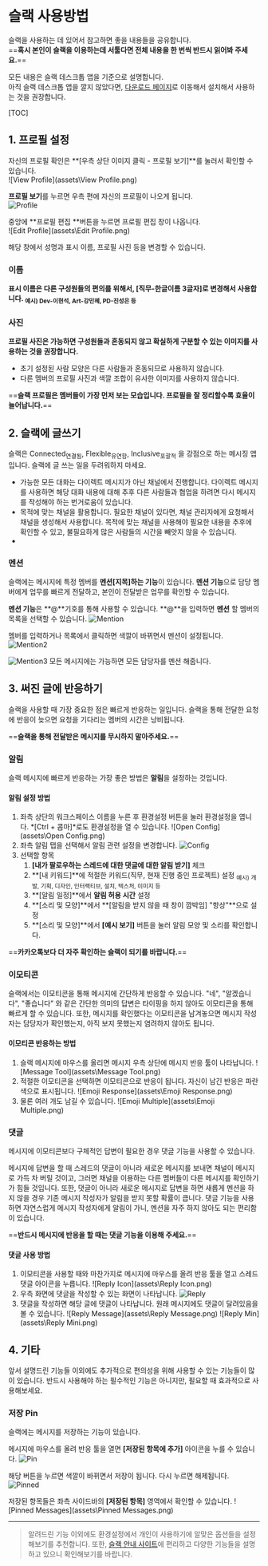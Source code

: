 # 슬랙 사용방법

슬랙을 사용하는 데 있어서 참고하면 좋을 내용들을 공유합니다.  
==**혹시 본인이 슬랙을 이용하는데 서툴다면 전체 내용을 한 번씩 반드시 읽어봐 주세요.**==

모든 내용은 슬랙 데스크톱 앱을 기준으로 설명합니다.  
아직 슬랙 데스크톱 앱을 깔지 않았다면, [다운로드 페이지](https://slack.com/intl/ko-kr/downloads/windows)로 이동해서 설치해서 사용하는 것을 권장합니다.

[TOC]

## 1. 프로필 설정

자신의 프로필 확인은 **[우측 상단 이미지 클릭 - 프로필 보기]**를 눌러서 확인할 수 있습니다.   
![View Profile](assets\View Profile.png)

**프로필 보기**를 누르면 우측 편에 자신의 프로필이 나오게 됩니다.  
![Profile](assets\Profile.png)

중앙에 **프로필 편집 **버튼을 누르면 프로필 편집 창이 나옵니다.  
![Edit Profile](assets\Edit Profile.png)

해당 창에서 성명과 표시 이름, 프로필 사진 등을 변경할 수 있습니다.  

### 이름

**표시 이름은 다른 구성원들의 편의를 위해서, [직무-한글이름 3글자]로 변경해서 사용합니다. <sub>예시) Dev-이현석, Art-강민혜, PD-진성은 등 </sub>**

### 사진

**프로필 사진은 가능하면 구성원들과 혼동되지 않고 확실하게 구분할 수 있는 이미지를 사용하는 것을 권장합니다.**

- 초기 설정된 사람 모양은 다른 사람들과 혼동되므로 사용하지 않습니다.
- 다른 멤버의 프로필 사진과 색깔 조합이 유사한 이미지를 사용하지 않습니다.

==**슬랙 프로필은 멤버들이 가장 먼저 보는 모습입니다. 프로필을 잘 정리할수록 효율이 늘어납니다.**==

## 2. 슬랙에 글쓰기

슬랙은 Connected<sub>연결됨</sub>, Flexible<sub>유연함</sub>, Inclusive<sub>포괄적</sub> 을 강점으로 하는 메시징 앱입니다. 
슬랙에 글 쓰는 일을 두려워하지 마세요.

- 가능한 모든 대화는 다이렉트 메시지가 아닌 채널에서 진행합니다. 
  다이렉트 메시지를 사용하면 해당 대화 내용에 대해 추후 다른 사람들과 협업을 하려면 다시 메시지를 작성해야 하는 번거로움이 있습니다. 
- 목적에 맞는 채널을 활용합니다.
  필요한 채널이 있다면, 채널 관리자에게 요청해서 채널을 생성해서 사용합니다. 목적에 맞는 채널을 사용해야 필요한 내용을 추후에 확인할 수 있고, 불필요하게 많은 사람들의 시간을 빼앗지 않을 수 있습니다. 
- 

### 멘션

슬랙에는 메시지에 특정 멤버를 **멘션[지목]하는 기능**이 있습니다. 
**멘션 기능**으로 담당 멤버에게 업무를 빠르게 전달하고, 본인이 전달받은 업무를 확인할 수 있습니다.

**멘션 기능**은 **@**기호를 통해 사용할 수 있습니다. **@**을 입력하면 **멘션** 할 멤버의 목록을 선택할 수 있습니다. 
![Mention](assets\Mention.png)

멤버를 입력하거나 목록에서 클릭하면 색깔이 바뀌면서 멘션이 설정됩니다.
![Mention2](assets\Mention2.png)

![Mention3](assets\Mention3.png)
모든 메시지에는 가능하면 모든 담당자를 멘션 해줍니다. 

## 3. 써진 글에 반응하기

슬랙을 사용할 때 가장 중요한 점은 빠르게 반응하는 일입니다. 슬랙을 통해 전달한 요청에 반응이 늦으면 요청을 기다리는 멤버의 시간은 낭비됩니다. 

==**슬랙을 통해 전달받은 메시지를 무시하지 말아주세요.**==

### 알림

슬랙 메시지에 빠르게 반응하는 가장 좋은 방법은 **알림**을 설정하는 것입니다.

#### 알림 설정 방법

1. 좌측 상단의 워크스페이스 이름을 누른 후 환경설정 버튼을 눌러 환경설정을 엽니다. *[Ctrl + 콤마]*로도 환경설정을 열 수 있습니다.
![Open Config](assets\Open Config.png)
2. 좌측 알림 탭을 선택해서 알림 관련 설정을 변경합니다.
    ![Config](assets\Config.png)
3. 선택할 항목
     1. **[내가 팔로우하는 스레드에 대한 댓글에 대한 알림 받기]** 체크
     2. **[내 키워드]**에 적절한 키워드(직무, 현재 진행 중인 프로젝트) 설정 <sub>예시) 개발, 기획, 디자인, 인터랙티브, 설치, 텍스처, 이미지 등</sub>
     3. **[알림 일정]**에서 **알림 허용 시간** 설정
     4. **[소리 및 모양]**에서 **[알림을 받지 않을 때 창이 깜박임] "항상"**으로 설정
     5. **[소리 및 모양]**에서 **[예시 보기]** 버튼을 눌러 알림 모양 및 소리를 확인합니다.

==**카카오톡보다 더 자주 확인하는 슬랙이 되기를 바랍니다.**==

### 이모티콘

슬랙에서는 이모티콘을 통해 메시지에 간단하게 반응할 수 있습니다. 
"네", "알겠습니다", "좋습니다" 와 같은 간단한 의미의 답변은 타이핑을 하지 않아도 이모티콘을 통해 빠르게 할 수 있습니다. 또한, 메시지를 확인했다는 이모티콘을 남겨놓으면 메시지 작성자는 담당자가 확인했는지, 아직 보지 못했는지 염려하지 않아도 됩니다.

#### 이모티콘 반응하는 방법

1. 슬랙 메시지에 마우스를 올리면 메시지 우측 상단에 메시지 반응 툴이 나타납니다.
   ![Message Tool](assets\Message Tool.png)
2. 적절한 이모티콘을 선택하면 이모티콘으로 반응이 됩니다. 자신이 남긴 반응은 파란색으로 표시됩니다.
   ![Emoji Response](assets\Emoji Response.png)
3. 물론 여러 개도 남길 수 있습니다.
   ![Emoji Multiple](assets\Emoji Multiple.png)

### 댓글 

메시지에 이모티콘보다 구체적인 답변이 필요한 경우 댓글 기능을 사용할 수 있습니다.

메시지에 답변을 할 때 스레드의 댓글이 아니라 새로운 메시지를 보내면 채널이 메시지로 가득 차 버릴 것이고, 그러면 채널을 이용하는 다른 멤버들이 다른 메시지를 확인하기가 힘들 것입니다.
또한, 댓글이 아니라 새로운 메시지로 답변을 하면 새롭게 멘션을 하지 않을 경우 기존 메시지 작성자가 알림을 받지 못할 확률이 큽니다. 댓글 기능을 사용하면 자연스럽게 메시지 작성자에게 알림이 가니, 멘션을 자주 하지 않아도 되는 편리함이 있습니다.

==**반드시 메시지에 반응을 할 때는 댓글 기능을 이용해 주세요.**==

#### 댓글 사용 방법

1. 이모티콘을 사용할 때와 마찬가지로 메시지에 마우스를 올려 반응 툴을 열고 스레드 댓글 아이콘을 누릅니다.
   ![Reply Icon](assets\Reply Icon.png)
2. 우측 화면에 댓글을 작성할 수 있는 화면이 나타납니다.
   ![Reply](assets\Reply.png)
3. 댓글을 작성하면 해당 글에 댓글이 나타납니다. 원래 메시지에도 댓글이 달려있음을 볼 수 있습니다.
![Reply Message](assets\Reply Message.png)
![Reply Min](assets\Reply Mini.png)

## 4. 기타

앞서 설명드린 기능들 이외에도 추가적으로 편의성을 위해 사용할 수 있는 기능들이 많이 있습니다. 
반드시 사용해야 하는 필수적인 기능은 아니지만, 필요할 때 효과적으로 사용해보세요.

### 저장 Pin

슬랙에는 메시지를 저장하는 기능이 있습니다.

메시지에 마우스를 올려 반응 툴을 열면 **[저장된 항목에 추가]** 아이콘을 누를 수 있습니다.
![Pin](assets\Pin.png)

해당 버튼을 누르면 색깔이 바뀌면서 저장이 됩니다. 다시 누르면 해제됩니다.
![Pinned](assets\Pinned.png)

저장된 항목들은 좌측 사이드바의 **[저장된 항목]** 영역에서 확인할 수 있습니다.
![Pinned Messages](assets\Pinned Messages.png)

---



>  알려드린 기능 이외에도 환경설정에서 개인이 사용하기에 알맞은 옵션들을 설정해보기를 추천합니다.
> 또한, [슬랙 안내 사이트](https://slack.com/intl/ko-kr/help/categories/200111606)에 편리하고 다양한 기능들을 설명하고 있으니 확인해보기를 바랍니다.

